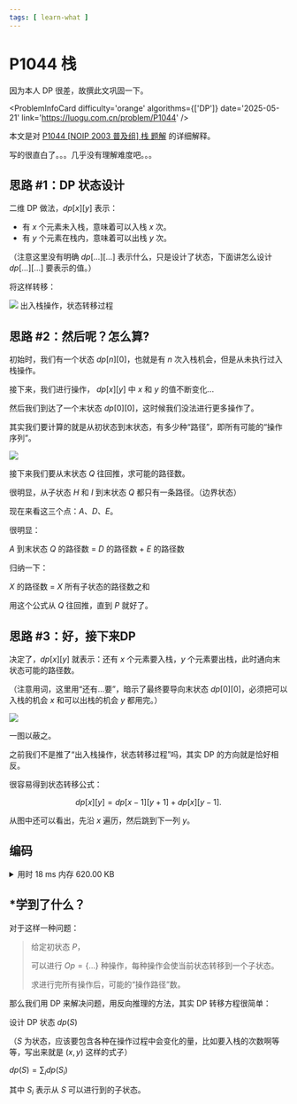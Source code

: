 ```yaml
---
tags: [ learn-what ]
---
```


# P1044 栈

因为本人 DP 很差，故撰此文巩固一下。

<ProblemInfoCard
  difficulty='orange'
  algorithms={['DP']}
  date='2025-05-21'
  link='https://luogu.com.cn/problem/P1044'
/>

本文是对 [P1044 [NOIP 2003 普及组] 栈 题解](https://www.luogu.com.cn/article/v9r07ta2) 的详细解释。

写的很直白了。。。几乎没有理解难度吧。。。

## 思路 #1：DP 状态设计

二维 DP 做法，$dp[x][y]$ 表示：

- 有 $x$ 个元素未入栈，意味着可以入栈 $x$ 次。
- 有 $y$ 个元素在栈内，意味着可以出栈 $y$ 次。

（注意这里没有明确 $dp[...][...]$ 表示什么，只是设计了状态，下面讲怎么设计 $dp[...][...]$ 要表示的值。）

将这样转移：
<div className='group'>
    <Img src='https://cdn.luogu.com.cn/upload/image_hosting/n2jl2s37.png' invertable>
    出入栈操作，状态转移过程
    </Img>
</div>

## 思路 #2：然后呢？怎么算?

初始时，我们有一个状态 $dp[n][0]$，也就是有 $n$ 次入栈机会，但是从未执行过入栈操作。

接下来，我们进行操作， $dp[x][y]$ 中 $x$ 和 $y$ 的值不断变化...

然后我们到达了一个末状态 $dp[0][0]$，这时候我们没法进行更多操作了。

其实我们要计算的就是从初状态到末状态，有多少种“路径”，即所有可能的“操作序列”。

<div className='group'>
    <Img src='https://cdn.luogu.com.cn/upload/image_hosting/ecpuda80.png' invertable>
    </Img>
</div>


接下来我们要从末状态 $Q$ 往回推，求可能的路径数。

很明显，从子状态 $H$ 和 $I$ 到末状态 $Q$ 都只有一条路径。（边界状态）

现在来看这三个点：$A$、$D$、$E$。

很明显：

$A$ 到末状态 $Q$ 的路径数 $=$ $D$ 的路径数 $+$ $E$ 的路径数

归纳一下：

$X$ 的路径数 $=$ $X$ 所有子状态的路径数之和

用这个公式从 $Q$ 往回推，直到 $P$ 就好了。

## 思路 #3：好，接下来DP

决定了，$dp[x][y]$ 就表示：还有 $x$ 个元素要入栈，$y$ 个元素要出栈，此时通向末状态可能的路径数。

（注意用词，这里用“还有...要”，暗示了最终要导向末状态 $dp[0][0]$，必须把可以入栈的机会 $x$ 和可以出栈的机会 $y$ 都用完。）

<div className='group'>
    <Img src='https://cdn.luogu.com.cn/upload/image_hosting/5bt74bdi.png' invertable>
    </Img>
</div>

一图以蔽之。

之前我们不是推了“出入栈操作，状态转移过程”吗，其实 DP 的方向就是恰好相反。

很容易得到状态转移公式：

$$
dp[x][y]=dp[x-1][y+1]+dp[x][y-1].
$$

从图中还可以看出，先沿 $x$ 遍历，然后跳到下一列 $y$。

## 编码

<details>
<summary>用时 18 ms 内存 620.00 KB</summary>
```cpp showLineNumbers
/*
* P1044 [NOIP 2003 普及组] 栈
* DP
*/
#include <iostream>
using namespace std;
const int MAXN = 18;
/*
* dp[x][y]: 还可以入栈 x 次，可以出栈 y 次，得到的序列数
* （x = 未入栈数字个数，y = 栈内数字个数）
*/
int dp[MAXN][MAXN];
int main() {
    int n;
    cin >> n;
    for (int x = 0; x <= n; x++) {
        for (int y = 0; y <= n; y++) {
            if (x == 0) {
                dp[x][y] = 1;
            } else if (y == 0) {
                dp[x][y] = dp[x - 1][y + 1];
            } else {
                dp[x][y] = dp[x][y - 1] + dp[x - 1][y + 1];
            }
        }
    }
    cout << dp[n][0] << endl;
    return 0;
}
```
</details>



## *学到了什么？

对于这样一种问题：

> 给定初状态 $P$，
> 
> 可以进行 $Op=\{...\}$ 种操作，每种操作会使当前状态转移到一个子状态。
> 
> 求进行完所有操作后，可能的“操作路径”数。

那么我们用 DP 来解决问题，用反向推理的方法，其实 DP 转移方程很简单：

设计 DP 状态 $dp(S)$

（$S$ 为状态，应该要包含各种在操作过程中会变化的量，比如要入栈的次数啊等等，写出来就是 $(x,y)$ 这样的式子）

$dp(S)=\sum_i dp(S_i)$

其中 $S_i$ 表示从 $S$ 可以进行到的子状态。
